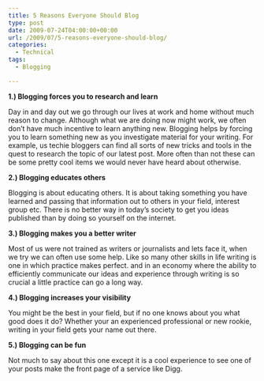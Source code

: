 ```yaml
---
title: 5 Reasons Everyone Should Blog
type: post
date: 2009-07-24T04:00:00+00:00
url: /2009/07/5-reasons-everyone-should-blog/
categories:
  - Technical
tags:
  - Blogging

---
```

**1.) Blogging forces you to research and learn**

Day in and day out we go through our lives at work and home without much reason to change. Although what we are doing now might work, we often don’t have much incentive to learn anything new. Blogging helps by forcing you to learn something new as you investigate material for your writing. For example, us techie bloggers can find all sorts of new tricks and tools in the quest to research the topic of our latest post. More often than not these can be some pretty cool items we would never have heard about otherwise.

**2.) Blogging educates others**

Blogging is about educating others. It is about taking something you have learned and passing that information out to others in your field, interest group etc. There is no better way in today’s society to get you ideas published than by doing so yourself on the internet.

**3.) Blogging makes you a better writer**

Most of us were not trained as writers or journalists and lets face it, when we try we can often use some help. Like so many other skills in life writing is one in which practice makes perfect. and in an economy where the ability to efficiently communicate our ideas and experience through writing is so crucial a little practice can go a long way.

**4.) Blogging increases your visibility**

You might be the best in your field, but if no one knows about you what good does it do? Whether your an experienced professional or new rookie, writing in your field gets your name out there.

**5.) Blogging can be fun**

Not much to say about this one except it is a cool experience to see one of your posts make the front page of a service like Digg.